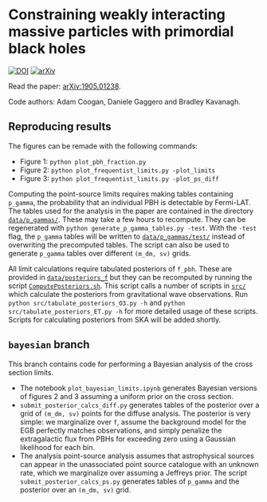 # Constraining weakly interacting massive particles with primordial black holes

[![DOI](https://zenodo.org/badge/169754838.svg)](https://zenodo.org/badge/latestdoi/169754838) [![arXiv](https://img.shields.io/badge/arXiv-1905.01238-B31B1B.svg)](https://arxiv.org/abs/1905.01238)

Read the paper: [arXiv:1905.01238](https://arxiv.org/abs/1905.01238).

Code authors: Adam Coogan, Daniele Gaggero and Bradley Kavanagh.

## Reproducing results

The figures can be remade with the following commands:

* Figure 1: `python plot_pbh_fraction.py`
* Figure 2: `python plot_frequentist_limits.py -plot_limits`
* Figure 3: `python plot_frequentist_limits.py -plot_ps_diff`

Computing the point-source limits requires making tables containing `p_gamma`, the probability that an individual PBH is detectable by Fermi-LAT. The tables used for the analysis in the paper are contained in the directory [`data/p_gammas/`](data/p_gammas/). These may take a few hours to recompute. They can be regenerated with `python generate_p_gamma_tables.py -test`. With the `-test` flag, the `p_gamma` tables will be written to [`data/p_gammas/test/`](data/p_gammas/test/) instead of overwriting the precomputed tables. The script can also be used to generate `p_gamma` tables over different `(m_dm, sv)` grids.

All limit calculations require tabulated posteriors of `f_pbh`. These are provided in [`data/posteriors_f`](data/posteriors_f/) but they can be recomputed by running the script [`ComputePosteriors.sh`](ComputePosteriors.sh). This script calls a number of scripts in [`src/`](src/) which calculate the posteriors from gravitational wave observations. Run `python src/tabulate_posteriors_O3.py -h` and `python src/tabulate_posteriors_ET.py -h` for more detailed usage of these scripts. Scripts for calculating posteriors from SKA will be added shortly.


## `bayesian` branch

This branch contains code for performing a Bayesian analysis of the cross section limits.
* The notebook `plot_bayesian_limits.ipynb` generates Bayesian versions of figures 2 and 3 assuming a uniform prior on the cross section.
* `submit_posterior_calcs_diff.py` generates tables of the posterior over a grid of `(m_dm, sv)` points for the diffuse analysis. The posterior is very simple: we marginalize over `f`, assume the background model for the EGB perfectly matches observations, and simply penalize the extragalactic flux from PBHs for exceeding zero using a Gaussian likelihood for each bin.
* The analysis point-source analysis assumes that astrophysical sources can appear in the unassociated point source catalogue with an unknown rate, which we marginalize over assuming a Jeffreys prior. The script `submit_posterior_calcs_ps.py` generates tables of `p_gamma` and the posterior over an `(m_dm, sv)` grid.
